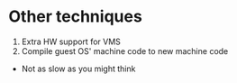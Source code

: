 # Other techniques
1. Extra HW support for VMS
2. Compile guest OS' machine code to new machine code
  - Not as slow as you might think

